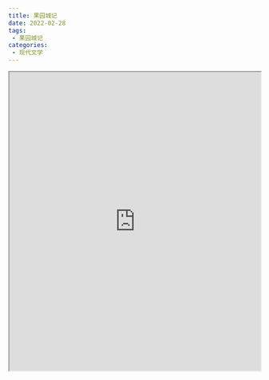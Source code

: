 ```yaml
---
title: 果园城记
date: 2022-02-28
tags:
 - 果园城记
categories:
 - 现代文学
---
```




<iframe src="http://localhost:8080/pdf/web/viewer.html?file=https://vkceyugu.cdn.bspapp.com/VKCEYUGU-e9075d72-0451-48df-afe1-d46932ae4554/7921c5a7-8643-43a7-95ce-b175a8d7a34e.pdf" width="100%" height="600px"></iframe>